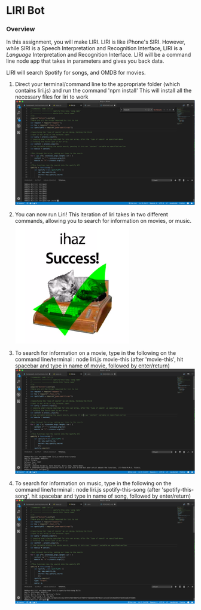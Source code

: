 # LIRI Bot

### Overview

In this assignment, you will make LIRI. LIRI is like iPhone's SIRI. However, while SIRI is a Speech Interpretation and Recognition Interface, LIRI is a _Language_ Interpretation and Recognition Interface. LIRI will be a command line node app that takes in parameters and gives you back data.


LIRI will search Spotify for songs, and OMDB for movies.



1. Direct your terminal/command line to the appropriate folder (which contains liri.js) and run the command 'npm install'
    This will install all the necessary files for liri to work
![Image of install screen](images/install_screen.png)

2. You can now run Liri! This iteration of liri takes in two different commands, allowing you to search for information
on movies, or music.
![Image of successful install](images/i_haz.png)

3. To search for information on a movie, type in the following on the command line/terminal : node liri.js movie-this
(after 'movie-this', hit spacebar and type in name of movie, followed by enter/return)
![Image of movie search](images/movie_this.png)

4. To search for information on music, type in the following on the command line/terminal : node liri.js spotify-this-song
(after 'spotify-this-song', hit spacebar and type in name of song, followed by enter/return)
![Image of movie search](images/music.png)
